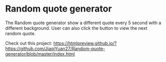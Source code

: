 # Random quote generator
 
The Random quote generator show a different quote every 5 second with a different background. User can also click the button to view the next random quote.

Check out this project: 
https://htmlpreview.github.io/?https://github.com/JiaqiYuan27/Random-quote-generator/blob/master/index.html

